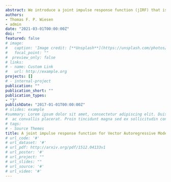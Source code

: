 ```yaml
---
abstract: We introduce a joint impulse response function (jIRF) that is independent of the order of the variables and allows for simultaneous shocks from multiple variables in the VAR, rather than one at a time as in the generalized IRF.  Many applications call for measuring the response due to shocks from several variables at once.  The proposed jIRF controls for the cross-correlations of the several simultaneous shocks.  As an application of the jIRF, we study the effect of the COVID-19 pandemic on Trans-Atlantic volatility transmissions across large financial institutions and show that simply summing the generalized IRFs overestimates volatility transmissions.      
authors:
- Thomas F. P. Wiesen
- admin
date: "2021-03-01T00:00:00Z"
doi: ""
featured: false
# image:
#   caption: 'Image credit: [**Unsplash**](https://unsplash.com/photos/s9CC2SKySJM)'
#   focal_point: ""
#  preview_only: false
# links:
# - name: Custom Link
#   url: http://example.org
projects: []
# - internal-project
publication: ""
publication_short: ""
publication_types:
- "3"
publishDate: "2017-01-01T00:00:00Z"
# slides: example
#summary: Lorem ipsum dolor sit amet, consectetur adipiscing elit. Duis posuere tellus
#  ac convallis placerat. Proin tincidunt magna sed ex sollicitudin condimentum.
# tags:
# - Source Themes
title: A joint impulse response function for Vector Autoregressive Models (under review)
# url_code: '#'
# url_dataset: '#'
# url_pdf: http://arxiv.org/pdf/1512.04133v1
# url_poster: '#'
# url_project: ""
# url_slides: ""
# url_source: '#'
# url_video: '#'
---
```


